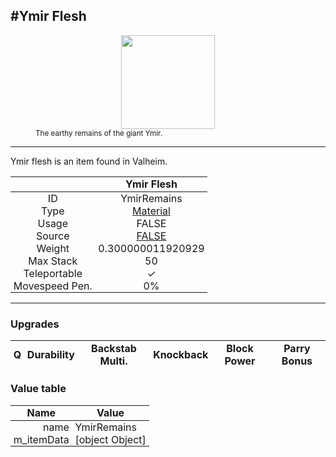 <meta property="og:title" content="Ymir Flesh - MoreValheim" /><meta property="og:type" content="website" /><meta property="og:image" content="/assets/ymir_flesh.png" /><meta property="og:description" content="Ymir Flesh is an item found in Valheim." /><meta name="theme-color" content="#546D78"><meta name="twitter:card" content="summary_large_image">
#Ymir Flesh
-------------
<style>img {width:20px;}.tb {width:150px;display: block;margin-left: auto;margin-right: auto;}</style>

<style>.md-typeset table:not([class]) th:not([align]) {min-width:unset!important;}</style>
<style>td{padding:0em 0.3em!important;text-align:center!important;border-left:.05rem solid var(--md-default-fg-color--lightest)}</style>

<style>th{padding:0.1em 0.3em!important;text-align:center!important;font-weight:bold}</style>

<style>pre{text-align:right!important}</style>
<style>table tr td:first-child {border-left: 0;};</style>

<figure><img src="/assets/ymir_flesh.png" class="tb" /><figcaption><small>The earthy remains of the giant Ymir.</small></figcaption></figure>

-------------

Ymir flesh is an item found in Valheim.

|        | Ymir Flesh              |
| ----------- | ------------------------------------ |
| ID |YmirRemains
| Type | [Material](../../types/material)
| Usage | FALSE<br>
| Source | [FALSE](../../items/false)
| Weight | 0.300000011920929 |
| Max Stack | 50 |
| Teleportable | ✓
| Movespeed Pen. | 0%


-------------

### Upgrades
| Q | Durability | Backstab Multi. | Knockback | Block Power | Parry Bonus
| - | - | - | - | - | - 


### Value table
| Name | Value
| - | - |
| <div style="text-align:right">name</div> | <div style="text-align:left">YmirRemains</div> | 
| <div style="text-align:right">m_itemData</div> | <div style="text-align:left">[object Object]</div> | 